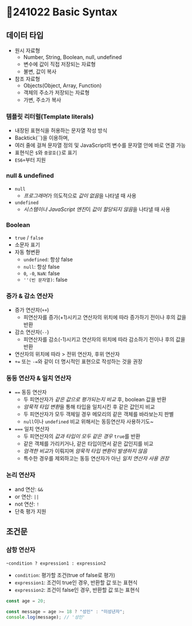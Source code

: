 ﻿# 📌241022 Basic Syntax

## 데이터 타입

- 원시 자료형
  - Number, String, Boolean, null, undefined
  - 변수에 값이 직접 저장되는 자료형
  - 불변, 값이 복사
- 참조 자료형
  - Objects(Object, Array, Function)
  - 객체의 주소가 저장되는 자료형
  - 가변, 주소가 복사

### 템플릿 리터럴(Template literals)

- 내장된 표현식을 허용하는 문자열 작성 방식
- Backtick(``)을 이용하며,
- 여러 줄에 걸쳐 문자열 정의 및 JavaScript의 변수를 문자열 안에 바로 연결 가능
- 표현식은 `$`와 `중괄호{}`로 표기
- `ES6+`부터 지원

### null & undefined

- `null`
  - *프로그래머*가 의도적으로 *값이 없음*을 나타낼 때 사용
- `undefined`
  - *시스템이나 JavaScript 엔진*이 *값이 할당되지 않음*을 나타낼 때 사용

### Boolean

- `true` / `false`
- 소문자 표기
- 자동 형변환
  - `undefined`: 항상 false
  - `null`: 항상 false
  - `0`, `-0`, `NaN`: false
  - `''(빈 문자열)`: false

### 증가 & 감소 연산자

- 증가 연산자(`++`)
  - 피연산자를 증가(+1)시키고 연산자의 위치에 따라 증가하기 전이나 후의 값을 반환
- 감소 연산자(`--`)
  - 피연산자를 감소(-1)시키고 연산자의 위치에 따라 감소하기 전이나 후의 값을 반환
- 연산자의 위치에 따라 > 전위 연산자, 후위 연산자
- `+=` 또는 `-=`와 같이 더 명시적인 표현으로 작성하는 것을 권장

### 동등 연산자 & 일치 연산자

- `==` 동등 연산자
  - 두 피연산자가 _같은 값으로 평가되는지 비교_ 후, boolean 값을 반환
  - *암묵적 타입 변환*을 통해 타입을 일치시킨 후 같은 값인지 비교
  - 두 피연산자가 모두 객체일 경우 메모리의 같은 객체를 바라보는지 판별
  - `null`이나 `undefined` 비교 위해서는 동등연산자 사용하기도~
- `===` 일치 연산자
  - 두 피연산자의 _값과 타입이 모두 같은 경우_ `true`를 반환
  - 같은 객체를 가리키거나, 같은 타입이면서 같은 값인지를 비교
  - *엄격한 비교*가 이뤄지며 _암묵적 타입 변환이 발생하지 않음_
  - 특수한 경우를 제외하고는 동등 연산자가 아닌 _일치 연산자 사용 권장_

### 논리 연산자

- and 연산: `&&`
- or 연산: `||`
- not 연산: `!`
- 단축 평가 지원

## 조건문

### 삼항 연산자

-`condition ? expression1 : expression2`

- `condition`: 평가할 조건(true of false로 평가)
- `expression1`: 조건이 true인 경우, 반환할 값 또는 표현식
- `expression2`: 조건이 false인 경우, 반환할 값 또는 표현식

```javascript
const age = 20;

const message = age >= 18 ? "성인" : "미성년자";
console.log(message); // '성인'
```
